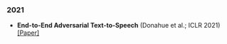 
### 2021

* **End-to-End Adversarial Text-to-Speech** (Donahue et al.; ICLR 2021) [[Paper]](https://arxiv.org/pdf/2006.03575.pdf)